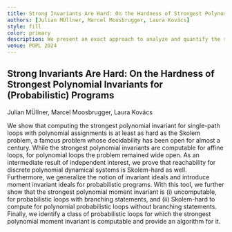 ```yaml
---
title: Strong Invariants Are Hard: On the Hardness of Strongest Polynomial Invariants for (Probabilistic) Programs
authors: [Julian MÜllner, Marcel Moosbrugger, Laura Kovács]
style: fill
color: primary
description: We present an exact approach to analyze and quantify the sensitivity of higher moments of probabilistic loops with symbolic parameters, polynomial arithmetic and potentially uncountable state spaces.
venue: POPL 2024
---
```



## Strong Invariants Are Hard: On the Hardness of Strongest Polynomial Invariants for (Probabilistic) Programs

Julian MÜllner, Marcel Moosbrugger, Laura Kovács

We show that computing the strongest polynomial invariant for single-path loops with polynomial assignments is at least as hard as the Skolem problem, a famous problem whose decidability has been open for almost a century. While the strongest polynomial invariants are computable for affine loops, for polynomial loops the problem remained wide open. As an intermediate result of independent interest, we prove that reachability for discrete polynomial dynamical systems is Skolem-hard as well. Furthermore, we generalize the notion of invariant ideals and introduce moment invariant ideals for probabilistic programs. With this tool, we further show that the strongest polynomial moment invariant is (i) uncomputable, for probabilistic loops with branching statements, and (ii) Skolem-hard to compute for polynomial probabilistic loops without branching statements. Finally, we identify a class of probabilistic loops for which the strongest polynomial moment invariant is computable and provide an algorithm for it.